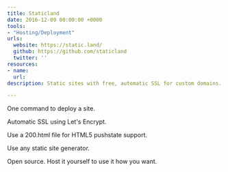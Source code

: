 ```yaml
---
title: Staticland
date: 2016-12-09 00:00:00 +0000
tools:
- "Hosting/Deployment"
urls:
  website: https://static.land/
  github: https://github.com/staticland
  twitter: ''
resources:
- name: 
  url: 
description: Static sites with free, automatic SSL for custom domains.

---
```

One command to deploy a site.

Automatic SSL using Let's Encrypt.

Use a 200.html file for HTML5 pushstate support.

Use any static site generator.

Open source. Host it yourself to use it how you want.
